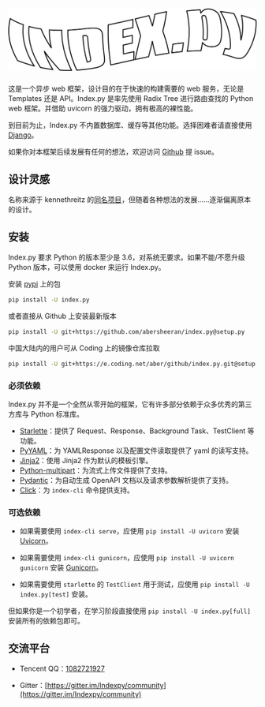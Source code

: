 # ![](./img/index-py.png)

这是一个异步 web 框架，设计目的在于快速的构建需要的 web 服务，无论是 Templates 还是 API。Index.py 是率先使用 Radix Tree 进行路由查找的 Python web 框架。并借助 uvicorn 的强力驱动，拥有极高的裸性能。

到目前为止，Index.py 不内置数据库、缓存等其他功能。选择困难者请直接使用 [Django](https://www.djangoproject.com/)。

如果你对本框架后续发展有任何的想法，欢迎访问 [Github](https://github.com/abersheeran/index.py) 提 issue。

## 设计灵感

名称来源于 kennethreitz 的[同名项目](https://github.com/kennethreitz-archive/index.py)，但随着各种想法的发展……逐渐偏离原本的设计。

## 安装

Index.py 要求 Python 的版本至少是 3.6，对系统无要求。如果不能/不愿升级 Python 版本，可以使用 docker 来运行 Index.py。

安装 [pypi](https://pypi.org) 上的包

```bash
pip install -U index.py
```

或者直接从 Github 上安装最新版本

```bash
pip install -U git+https://github.com/abersheeran/index.py@setup.py
```

中国大陆内的用户可从 Coding 上的镜像仓库拉取

```bash
pip install -U git+https://e.coding.net/aber/github/index.py.git@setup.py
```

### 必须依赖

Index.py 并不是一个全然从零开始的框架，它有许多部分依赖于众多优秀的第三方库与 Python 标准库。

- [Starlette](https://www.starlette.io/)：提供了 Request、Response、Background Task、TestClient 等功能。
- [PyYAML](https://github.com/yaml/pyyaml)：为 YAMLResponse 以及配置文件读取提供了 yaml 的读写支持。
- [Jinja2](https://jinja.palletsprojects.com/)：使用 Jinja2 作为默认的模板引擎。
- [Python-multipart](https://github.com/andrew-d/python-multipart)：为流式上传文件提供了支持。
- [Pydantic](https://pydantic-docs.helpmanual.io/)：为自动生成 OpenAPI 文档以及请求参数解析提供了支持。
- [Click](https://click.palletsprojects.com/en/7.x/)：为 `index-cli` 命令提供支持。

### 可选依赖

- 如果需要使用 `index-cli serve`，应使用 `pip install -U uvicorn` 安装 [Uvicorn](https://www.uvicorn.org/)。

- 如果需要使用 `index-cli gunicorn`，应使用 `pip install -U uvicorn gunicorn` 安装 [Gunicorn](https://gunicorn.org/)。

- 如果需要使用 `starlette` 的 `TestClient` 用于测试，应使用 `pip install -U index.py[test]` 安装。

但如果你是一个初学者，在学习阶段直接使用 `pip install -U index.py[full]` 安装所有的依赖包即可。

## 交流平台

- Tencent QQ：<a target="_blank" href="https://qm.qq.com/cgi-bin/qm/qr?k=VFkXYkAhLRqOdgaCVasgfGO25dfApJEB&jump_from=webapi">1082721927</a>

- Gitter：[https://gitter.im/Indexpy/community](https://gitter.im/Indexpy/community)
